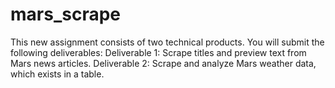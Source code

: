 # mars_scrape
 This new assignment consists of two technical products. You will submit the following deliverables:  Deliverable 1: Scrape titles and preview text from Mars news articles.  Deliverable 2: Scrape and analyze Mars weather data, which exists in a table.

